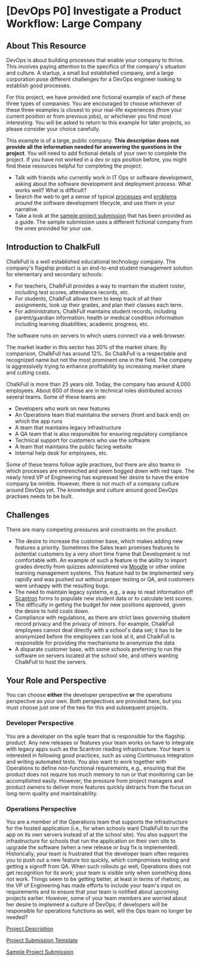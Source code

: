 # [DevOps P0] Investigate a Product Workflow: Large Company

## About This Resource

DevOps is about building processes that enable your company to thrive. This involves paying attention to the specifics of the company's situation and culture. A startup, a small but established company, and a large corporation pose different challenges for a DevOps engineer looking to establish good processes.

For this project, we have provided one fictional example of each of these three types of companies. You are encouraged to choose whichever of these three examples is closest to your real-life experiences (from your current position or from previous jobs), or whichever you find most interesting. You will be asked to return to this example for later projects, so please consider your choice carefully. 

This example is of a large, public company. **This description does not provide all the information needed for answering the questions in the project**. You will need to add fictional details of your own to complete the project. If you have not worked in a dev or ops position before, you might find these resources helpful for completing the project: 

* Talk with friends who currently work in IT Ops or software development, asking about the software development and deployment process. What works well? What is difficult? 
* Search the web to get a sense of typical [processes](https://www.google.com/#hl=en&q=IT%20development%20typical%20processes) and [problems](https://www.google.com/#hl=en&q=IT+development+typical+processes+problems) around the software development lifecycle, and use them in your narrative.
* Take a look at the [sample project submission](P0_Sample_Submission.md) that has been provided as a guide. The sample submission uses a different fictional company from the ones provided for your use. 

## Introduction to ChalkFull

ChalkFull is a well established educational technology company. The company's flagship product is an end-to-end student management solution for elementary and secondary schools:

* For teachers, ChalkFull provides a way to maintain the student roster, including test scores, attendance records, etc. 
* For students, ChalkFull allows them to keep track of all their assignments, look up their grades, and plan their classes each term. 
* For administrators, ChalkFull maintains student records, including parent/guardian information; health or medical condition information including learning disabilities; academic progress, etc. 

The software runs on servers to which users connect via a web browser. 

The market leader in this sector has 30% of the market share. By comparison, ChalkFull has around 12%. So ChalkFull is a respectable and recognized name but not the most prominent one in the field. The company is aggressively trying to enhance profitability by increasing market share and cutting costs.

ChalkFull is more than 25 years old. Today, the company has around 4,000 employees. About 600 of those are in technical roles distributed across several teams. Some of these teams are:

* Developers who work on new features
* An Operations team that maintains the servers (front and back end) on which the app runs
* A team that maintains legacy infrastructure
* A QA team that is also responsible for ensuring regulatory compliance
* Technical support for customers who use the software
* A team that maintains the public facing website
* Internal help desk for employees, etc.

Some of these teams follow agile practises, but there are also teams in which processes are entrenched and seem bogged down with red tape. The newly hired VP of Engineering has expressed her desire to have the entire company be nimble. However, there is not much of a company culture around DevOps yet. The knowledge and culture around good DevOps practises needs to be built. 

## Challenges

There are many competing pressures and constraints on the product.

* The desire to increase the customer base, which makes adding new features a priority. Sometimes the Sales team promises features to potential customers by a very short time frame that Development is not comfortable with. An example of such a feature is the ability to import grades directly from quizzes administered via [Moodle](https://moodle.org/) or other online learning management systems. This feature had to be implemented very rapidly and was pushed out without proper testing or QA, and customers were unhappy with the resulting bugs.
* The need to maintain legacy systems, e.g., a way to read information off [Scantron](http://www.scantron.com/) forms to populate new student data or to calculate test scores.
* The difficulty in getting the budget for new positions approved, given the desire to hold costs down.
* Compliance with regulations, as there are strict laws governing student record privacy and the privacy of minors. For example, ChalkFull employees cannot deal directly with a school's data set; it has to be anonymized before the employees can look at it, and ChalkFull is responsible for providing the mechanisms to anonymize the data
* A disparate customer base, with some schools preferring to run the software on servers located at the school site, and others wanting ChalkFull to host the servers. 

## Your Role and Perspective

You can choose **either** the developer perspective **or** the operations perspective as your own. Both perspectives are provided here, but you must choose just one of the two for this and subsequent projects. 

### Developer Perspective

You are a developer on the agile team that is responsible for the flagship product. Any new releases or features your team works on have to integrate with legacy apps such as the Scantron reading infrastructure. Your team is interested in following good practices, such as using Continuous Integration and writing automated tests. You also want to work together with Operations to define non-functional requirements, e.g., ensuring that the product does not require too much memory to run or that monitoring can be accomplished easily. However, the pressure from project managers and product owners to deliver more features quickly detracts from the focus on long-term quality and maintainability.

### Operations Perspective

You are a member of the Operations team that supports the infrastructure for the hosted application (i.e., for when schools want ChalkFull to run the app on its own servers instead of at the school site). You also support the infrastructure for schools that run the application on their own site to upgrade the software (when a new release or bug fix is implemented). Historically, your team is frustrated that the developer team often requires you to push out a new feature too quickly, which compromises testing and getting a signoff from QA. When such rollouts go well, Operations does not get recognition for its work; your team is visible only when something does not work. Things seem to be getting better, at least in terms of rhetoric, as the VP of Engineering has made efforts to include your team's input on requirements and to ensure that your team is notified about upcoming projects earlier. However, some of your team members are worried about her desire to implement a culture of DevOps; if developers will be responsible for operations functions as well, will the Ops team no longer be needed? 


[Project Description](P0_Project_Description.md)

[Project Submission Template](P0_Template.md)

[Sample Project Submission](P0_Sample_Submission.md)
